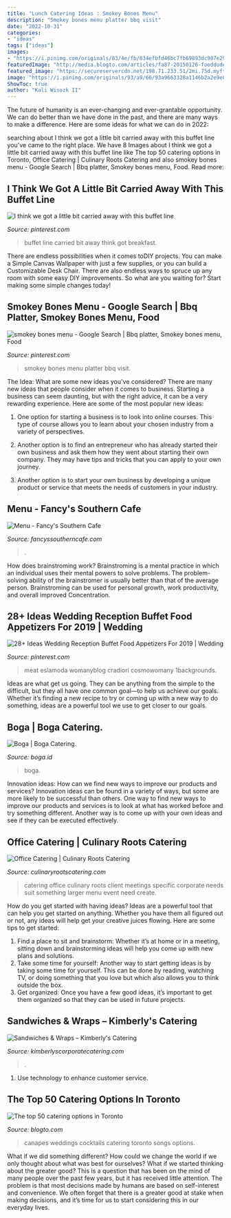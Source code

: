 ```yaml
---
title: "Lunch Catering Ideas : Smokey Bones Menu"
description: "Smokey bones menu platter bbq visit"
date: "2022-10-31"
categories:
- "ideas"
tags: ["ideas"]
images:
- "https://i.pinimg.com/originals/83/4e/fb/834efbfd46bc7fb69893dc987e29cd4c.jpg"
featuredImage: "http://media.blogto.com/articles/fa87-20150126-fooddudes1-590.jpg?width=1300&amp;quality=70"
featured_image: "https://secureservercdn.net/198.71.233.51/2mi.75d.myftpupload.com/wp-content/uploads/2020/03/Breakfast-Menu-1-1187x1536.jpg"
image: "https://i.pinimg.com/originals/93/a9/66/93a9663328a1146b2a2e9e08b9bcf3e7.jpg"
ShowToc: true
author: "Kali Wisozk II"
---
```



The future of humanity is an ever-changing and ever-grantable opportunity. We can do better than we have done in the past, and there are many ways to make a difference. Here are some ideas for what we can do in 2022: 

	

		
searching about I think we got a little bit carried away with this buffet line you've came to the right place. We have 8 Images about I think we got a little bit carried away with this buffet line like The top 50 catering options in Toronto, Office Catering | Culinary Roots Catering and also smokey bones menu - Google Search | Bbq platter, Smokey bones menu, Food. Read more:
		
    
## I Think We Got A Little Bit Carried Away With This Buffet Line

<img loading=lazy src="https://i.pinimg.com/originals/93/a9/66/93a9663328a1146b2a2e9e08b9bcf3e7.jpg" onerror="this.onerror=null;this.src='https://tse4.mm.bing.net/th?id=OIP.js0TC-4tp3k--aSNneUmWQHaJ4&amp;pid=15.1';" alt="I think we got a little bit carried away with this buffet line">

_Source: pinterest.com_

>buffet line carried bit away think got breakfast. 

	

There are endless possibilities when it comes toDIY projects. You can make a Simple Canvas Wallpaper with just a few supplies, or you can build a Customizable Desk Chair. There are also endless ways to spruce up any room with some easy DIY improvements. So what are you waiting for? Start making some simple changes today!

    
## Smokey Bones Menu - Google Search | Bbq Platter, Smokey Bones Menu, Food

<img loading=lazy src="https://i.pinimg.com/736x/f5/c0/83/f5c08330504f84970f870b925af30cc3--smokey-bones-menu.jpg" onerror="this.onerror=null;this.src='https://tse4.mm.bing.net/th?id=OIP.l75EJ0FheIZ2ao9cWxSfhAHaJ3&amp;pid=15.1';" alt="smokey bones menu - Google Search | Bbq platter, Smokey bones menu, Food">

_Source: pinterest.com_

>smokey bones menu platter bbq visit. 

	

The Idea: What are some new ideas you've considered?
There are many new ideas that people consider when it comes to business. Starting a business can seem daunting, but with the right advice, it can be a very rewarding experience. Here are some of the most popular new ideas:
1. One option for starting a business is to look into online courses. This type of course allows you to learn about your chosen industry from a variety of perspectives.

2. Another option is to find an entrepreneur who has already started their own business and ask them how they went about starting their own company. They may have tips and tricks that you can apply to your own journey.

3. Another option is to start your own business by developing a unique product or service that meets the needs of customers in your industry.

    
## Menu - Fancy&#039;s Southern Cafe

<img loading=lazy src="https://secureservercdn.net/198.71.233.51/2mi.75d.myftpupload.com/wp-content/uploads/2020/03/Breakfast-Menu-1-1187x1536.jpg" onerror="this.onerror=null;this.src='https://tse2.mm.bing.net/th?id=OIP.WZZuSXUrUXUPrSdnEqotzQHaJl&amp;pid=15.1';" alt="Menu - Fancy&#039;s Southern Cafe">

_Source: fancyssoutherncafe.com_

>. 

	

How does brainstroming work?
Brainstroming is a mental practice in which an individual uses their mental powers to solve problems. The problem-solving ability of the brainstromer is usually better than that of the average person. Brainstroming can be used for personal growth, work productivity, and overall improved Concentration.

    
## 28+ Ideas Wedding Reception Buffet Food Appetizers For 2019 | Wedding

<img loading=lazy src="https://i.pinimg.com/originals/83/4e/fb/834efbfd46bc7fb69893dc987e29cd4c.jpg" onerror="this.onerror=null;this.src='https://tse2.mm.bing.net/th?id=OIP.bEBlNLKvlphN-soNGsSD5AAAAA&amp;pid=15.1';" alt="28+ Ideas Wedding Reception Buffet Food Appetizers For 2019 | Wedding">

_Source: pinterest.com_

>meat eslamoda womanyblog cradiori cosmowomany 1backgrounds. 

	

Ideas are what get us going. They can be anything from the simple to the difficult, but they all have one common goal—to help us achieve our goals. Whether it’s finding a new recipe to try or coming up with a new way to do something, ideas are a powerful tool we use to get closer to our goals.

    
## Boga | Boga Catering.

<img loading=lazy src="http://api.vold.dev.fleava.com/pictures/5b2b6e2c3d55f82c91fc1357/post/73999351-3e1c-4972-88d0-09e13c07602e.jpg" onerror="this.onerror=null;this.src='https://tse3.mm.bing.net/th?id=OIP.1iN5GR_B_y2Lp9XRn9RBogHaLG&amp;pid=15.1';" alt="Boga | Boga Catering.">

_Source: boga.id_

>boga. 

	

Innovation ideas: How can we find new ways to improve our products and services?
Innovation ideas can be found in a variety of ways, but some are more likely to be successful than others. One way to find new ways to improve our products and services is to look at what has worked before and try something different. Another way is to come up with your own ideas and see if they can be executed effectively.

    
## Office Catering | Culinary Roots Catering

<img loading=lazy src="https://culinaryrootscatering.com/wp-content/uploads/2019/10/catering-client-meeting-scaled.jpg" onerror="this.onerror=null;this.src='https://tse3.mm.bing.net/th?id=OIP._UicS1JABxO39-nld5TQlAHaH7&amp;pid=15.1';" alt="Office Catering | Culinary Roots Catering">

_Source: culinaryrootscatering.com_

>catering office culinary roots client meetings specific corporate needs suit something larger menu event need create. 

	

How do you get started with having ideas?
Ideas are a powerful tool that can help you get started on anything. Whether you have them all figured out or not, any ideas will help get your creative juices flowing. Here are some tips to get started: 
1. Find a place to sit and brainstorm: Whether it’s at home or in a meeting, sitting down and brainstorming ideas will help you come up with new plans and solutions. 
2. Take some time for yourself: Another way to start getting ideas is by taking some time for yourself. This can be done by reading, watching TV, or doing something that you love but which also allows you to think outside the box. 
3. Get organized: Once you have a few good ideas, it’s important to get them organized so that they can be used in future projects.

    
## Sandwiches &amp; Wraps – Kimberly&#039;s Catering

<img loading=lazy src="https://i0.wp.com/kimberlyscorporatecatering.com/wp-content/uploads/2020/10/Lunch_Club.jpg?fit=%2C&amp;ssl=1" onerror="this.onerror=null;this.src='https://tse1.mm.bing.net/th?id=OIP.q3gXr85_PwRDZ8Fr-VlI_wHaFj&amp;pid=15.1';" alt="Sandwiches &amp; Wraps – Kimberly&#039;s Catering">

_Source: kimberlyscorporatecatering.com_

>. 

	

1. Use technology to enhance customer service.

    
## The Top 50 Catering Options In Toronto

<img loading=lazy src="http://media.blogto.com/articles/fa87-20150126-fooddudes1-590.jpg?width=1300&amp;quality=70" onerror="this.onerror=null;this.src='https://tse2.mm.bing.net/th?id=OIP.xS_2k8WXh3_oZ_TAkKJqxwHaE7&amp;pid=15.1';" alt="The top 50 catering options in Toronto">

_Source: blogto.com_

>canapes weddings cocktails catering toronto songs options. 

	

What if we did something different?
How could we change the world if we only thought about what was best for ourselves? What if we started thinking about the greater good? This is a question that has been on the mind of many people over the past few years, but it has received little attention. The problem is that most decisions made by humans are based on self-interest and convenience. We often forget that there is a greater good at stake when making decisions, and it’s time for us to start considering this in our everyday lives.

